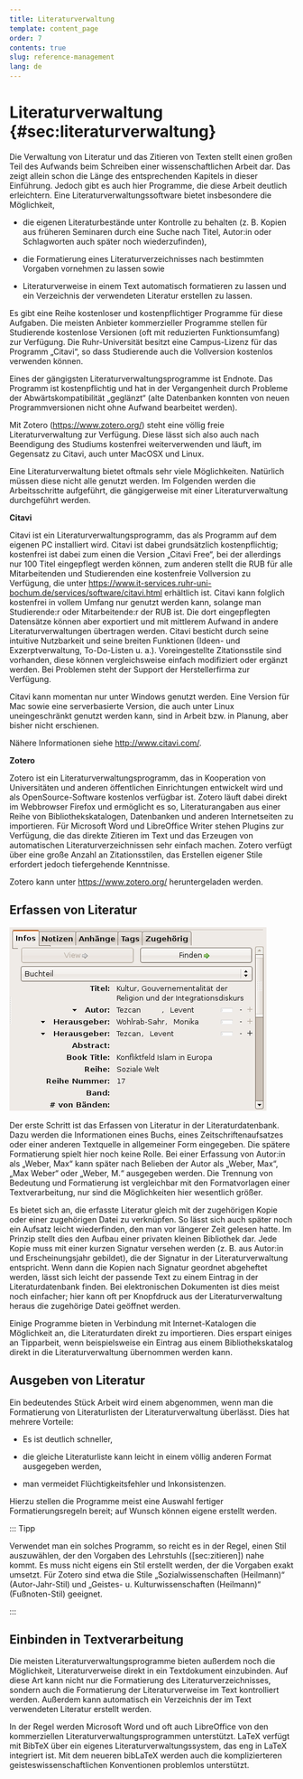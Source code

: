 ```yaml
---
title: Literaturverwaltung
template: content_page
order: 7
contents: true
slug: reference-management
lang: de
---
```


# Literaturverwaltung {#sec:literaturverwaltung}

Die Verwaltung von Literatur und das Zitieren von Texten stellt einen großen Teil des Aufwands beim Schreiben einer wissenschaftlichen Arbeit dar. Das zeigt allein schon die Länge des entsprechenden Kapitels in dieser Einführung. Jedoch gibt es auch hier Programme, die diese Arbeit deutlich erleichtern. Eine Literaturverwaltungssoftware bietet insbesondere die Möglichkeit,

-   die eigenen Literaturbestände unter Kontrolle zu behalten (z. B. Kopien aus früheren Seminaren durch eine Suche nach Titel, Autor:in oder Schlagworten auch später noch wiederzufinden),

-   die Formatierung eines Literaturverzeichnisses nach bestimmten Vorgaben vornehmen zu lassen sowie

-   Literaturverweise in einem Text automatisch formatieren zu lassen und ein Verzeichnis der verwendeten Literatur erstellen zu lassen.

Es gibt eine Reihe kostenloser und kostenpflichtiger Programme für diese Aufgaben. Die meisten Anbieter kommerzieller Programme stellen für Studierende kostenlose Versionen (oft mit reduzierten Funktionsumfang) zur Verfügung. Die Ruhr-Universität besitzt eine Campus-Lizenz für das Programm „Citavi“, so dass Studierende auch die Vollversion kostenlos verwenden können.

Eines der gängigsten Literaturverwaltungsprogramme ist Endnote. Das Programm ist kostenpflichtig und hat in der Vergangenheit durch Probleme der Abwärtskompatibilität „geglänzt“ (alte Datenbanken konnten von neuen Programmversionen nicht ohne Aufwand bearbeitet werden).

Mit Zotero (<https://www.zotero.org/>) steht eine völlig freie Literaturverwaltung zur Verfügung. Diese lässt sich also auch nach Beendigung des Studiums kostenfrei weiterverwenden und läuft, im Gegensatz zu Citavi, auch unter MacOSX und Linux.

Eine Literaturverwaltung bietet oftmals sehr viele Möglichkeiten. Natürlich müssen diese nicht alle genutzt werden. Im Folgenden werden die Arbeitsschritte aufgeführt, die gängigerweise mit einer Literaturverwaltung durchgeführt werden.

**Citavi**

Citavi ist ein Literaturverwaltungsprogramm, das als Programm auf dem eigenen PC installiert wird. Citavi ist dabei grundsätzlich kostenpflichtig; kostenfrei ist dabei zum einen die Version „Citavi Free“, bei der allerdings nur 100 Titel eingepflegt werden können, zum anderen stellt die RUB für alle Mitarbeitenden und Studierenden eine kostenfreie Vollversion zu Verfügung, die unter <https://www.it-services.ruhr-uni-bochum.de/services/software/citavi.html> erhältlich ist. Citavi kann folglich kostenfrei in vollem Umfang nur genutzt werden kann, solange man Studierende:r oder Mitarbeitende:r der RUB ist. Die dort eingepflegten Datensätze können aber exportiert und mit mittlerem Aufwand in andere Literaturverwaltungen übertragen werden. Citavi besticht durch seine intuitive Nutzbarkeit und seine breiten Funktionen (Ideen- und Exzerptverwaltung, To-Do-Listen u. a.). Voreingestellte Zitationsstile sind vorhanden, diese können vergleichsweise einfach modifiziert oder ergänzt werden. Bei Problemen steht der Support der Herstellerfirma zur Verfügung.

Citavi kann momentan nur unter Windows genutzt werden. Eine Version für Mac sowie eine serverbasierte Version, die auch unter Linux uneingeschränkt genutzt werden kann, sind in Arbeit bzw. in Planung, aber bisher nicht erschienen.

Nähere Informationen siehe <http://www.citavi.com/>.

**Zotero**

Zotero ist ein Literaturverwaltungsprogramm, das in Kooperation von Universitäten und anderen öffentlichen Einrichtungen entwickelt wird und als OpenSource-Software kostenlos verfügbar ist. Zotero läuft dabei direkt im Webbrowser Firefox und ermöglicht es so, Literaturangaben aus einer Reihe von Bibliothekskatalogen, Datenbanken und anderen Internetseiten zu importieren. Für Microsoft Word und LibreOffice Writer stehen Plugins zur Verfügung, die das direkte Zitieren im Text und das Erzeugen von automatischen Literaturverzeichnissen sehr einfach machen. Zotero verfügt über eine große Anzahl an Zitationsstilen, das Erstellen eigener Stile erfordert jedoch tiefergehende Kenntnisse.

Zotero kann unter <https://www.zotero.org/> heruntergeladen werden.

## Erfassen von Literatur

![Eintrag in einer Literaturdatenbank](images/Zotero.png)

Der erste Schritt ist das Erfassen von Literatur in der Literaturdatenbank. Dazu werden die Informationen eines Buchs, eines Zeitschriftenaufsatzes oder einer anderen Textquelle in allgemeiner Form eingegeben. Die spätere Formatierung spielt hier noch keine Rolle. Bei einer Erfassung von Autor:in als „Weber, Max“ kann später nach Belieben der Autor als „Weber, Max“, „Max Weber“ oder „Weber, M.“ ausgegeben werden. Die Trennung von Bedeutung und Formatierung ist vergleichbar mit den Formatvorlagen einer Textverarbeitung, nur sind die Möglichkeiten hier wesentlich größer.

Es bietet sich an, die erfasste Literatur gleich mit der zugehörigen Kopie oder einer zugehörigen Datei zu verknüpfen. So lässt sich auch später noch ein Aufsatz leicht wiederfinden, den man vor längerer Zeit gelesen hatte. Im Prinzip stellt dies den Aufbau einer privaten kleinen Bibliothek dar. Jede Kopie muss mit einer kurzen Signatur versehen werden (z. B. aus Autor:in und Erscheinungsjahr gebildet), die der Signatur in der Literaturverwaltung entspricht. Wenn dann die Kopien nach Signatur geordnet abgeheftet werden, lässt sich leicht der passende Text zu einem Eintrag in der Literaturdatenbank finden. Bei elektronischen Dokumenten ist dies meist noch einfacher; hier kann oft per Knopfdruck aus der Literaturverwaltung heraus die zugehörige Datei geöffnet werden.

Einige Programme bieten in Verbindung mit Internet-Katalogen die Möglichkeit an, die Literaturdaten direkt zu importieren. Dies erspart einiges an Tipparbeit, wenn beispielsweise ein Eintrag aus einem Bibliothekskatalog direkt in die Literaturverwaltung übernommen werden kann.

## Ausgeben von Literatur

Ein bedeutendes Stück Arbeit wird einem abgenommen, wenn man die Formatierung von Literaturlisten der Literaturverwaltung überlässt. Dies hat mehrere Vorteile:

-   Es ist deutlich schneller,

-   die gleiche Literaturliste kann leicht in einem völlig anderen Format ausgegeben werden,

-   man vermeidet Flüchtigkeitsfehler und Inkonsistenzen.

Hierzu stellen die Programme meist eine Auswahl fertiger Formatierungsregeln bereit; auf Wunsch können eigene erstellt werden.

::: Tipp

Verwendet man ein solches Programm, so reicht es in der Regel, einen Stil auszuwählen, der den Vorgaben des Lehrstuhls (\[sec:zitieren\]) nahe kommt. Es muss nicht eigens ein Stil erstellt werden, der die Vorgaben exakt umsetzt. Für Zotero sind etwa die Stile „Sozialwissenschaften (Heilmann)“ (Autor-Jahr-Stil) und „Geistes- u. Kulturwissenschaften (Heilmann)“ (Fußnoten-Stil) geeignet.

:::

## Einbinden in Textverarbeitung

Die meisten Literaturverwaltungsprogramme bieten außerdem noch die Möglichkeit, Literaturverweise direkt in ein Textdokument einzubinden. Auf diese Art kann nicht nur die Formatierung des Literaturverzeichnisses, sondern auch die Formatierung der Literaturverweise im Text kontrolliert werden. Außerdem kann automatisch ein Verzeichnis der im Text verwendeten Literatur erstellt werden.

In der Regel werden Microsoft Word und oft auch LibreOffice von den kommerziellen Literaturverwaltungsprogrammen unterstützt. LaTeX verfügt mit BibTeX über ein eigenes Literaturverwaltungssystem, das eng in LaTeX integriert ist. Mit dem neueren bibLaTeX werden auch die komplizierteren geisteswissenschaftlichen Konventionen problemlos unterstützt.
